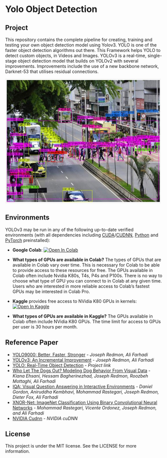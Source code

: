 # Yolo Object Detection

## Project 

This repository contains the complete pipeline for creating, training and testing your own object detection model using Yolov3. 
YOLO is one of the faster object detection algorithms out there. This Framework helps YOLO to detect custom objects, in Videos and Images. YOLOv3 is a real-time, single-stage object detection model that builds on YOLOv2 with several improvements. Improvements include the use of a new backbone network, Darknet-53 that utilises residual connections. 

<img src="https://github.com/vitorglemos/yolo-object-detection/blob/main/data-samples/image.jpeg" width="500" height="400">

## Environments

YOLOv3 may be run in any of the following up-to-date verified environments (with all dependencies including [CUDA](https://developer.nvidia.com/cuda)/[CUDNN](https://developer.nvidia.com/cudnn), [Python](https://www.python.org/) and [PyTorch](https://pytorch.org/) preinstalled):

- **Google Colab**: <a href="https://colab.research.google.com/"><img src="https://colab.research.google.com/assets/colab-badge.svg" alt="Open In Colab"></a>

- **What types of GPUs are available in Colab?**
The types of GPUs that are available in Colab vary over time. This is necessary for Colab to be able to provide access to these resources for free. The GPUs available in Colab often include Nvidia K80s, T4s, P4s and P100s. There is no way to choose what type of GPU you can connect to in Colab at any given time. Users who are interested in more reliable access to Colab’s fastest GPUs may be interested in Colab Pro.

- **Kaggle** provides free access to NVidia K80 GPUs in kernels: <a href="https://www.kaggle.com/"><img src="https://kaggle.com/static/images/open-in-kaggle.svg" alt="Open In Kaggle"></a>
- **What types of GPUs are available in Kaggle?** The GPUs available in Colab often include NVidia K80 GPUs. The time limit for access to GPUs per user is 30 hours per month.

## Reference Paper

- [YOLO9000: Better, Faster, Stronger](https://arxiv.org/abs/1612.08242) - *Joseph Redmon, Ali Farhadi*
- [YOLOv3: An Incremental Improvement](https://arxiv.org/abs/1804.02767) - *Joseph Redmon, Ali Farhadi*
- [YOLO: Real-Time Object Detection](https://pjreddie.com/darknet/yolov2/?utm_source=catalyzex.com) - *Project link*
- [Who Let The Dogs Out? Modeling Dog Behavior From Visual Data](https://arxiv.org/abs/1803.10827) - *Kiana Ehsani, Hessam Bagherinezhad, Joseph Redmon, Roozbeh Mottaghi, Ali Farhadi*
- [IQA: Visual Question Answering in Interactive Environments](https://arxiv.org/abs/1712.03316) - *Daniel Gordon, Aniruddha Kembhavi, Mohammad Rastegari, Joseph Redmon, Dieter Fox, Ali Farhadi*
- [XNOR-Net: ImageNet Classification Using Binary Convolutional Neural Networks](https://arxiv.org/abs/1603.05279) - *Mohammad Rastegari, Vicente Ordonez, Joseph Redmon, and Ali Farhadi*
- [NVIDIA Cudnn](https://developer.nvidia.com/cudnn) - *NVIDIA cuDNN*

## License
This project is under the MIT license. See the LICENSE for more information.
